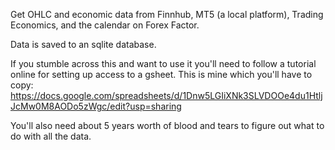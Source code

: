 Get OHLC and economic data from Finnhub, MT5 (a local platform), Trading Economics, and the calendar on Forex Factor.

Data is saved to an sqlite database.

If you stumble across this and want to use it you'll need to follow a tutorial online for setting up access to a gsheet.  This is mine which you'll have to copy: https://docs.google.com/spreadsheets/d/1Dnw5LGIiXNk3SLVDOOe4du1HtljJcMw0M8AODo5zWgc/edit?usp=sharing

You'll also need about 5 years worth of blood and tears to figure out what to do with all the data.

